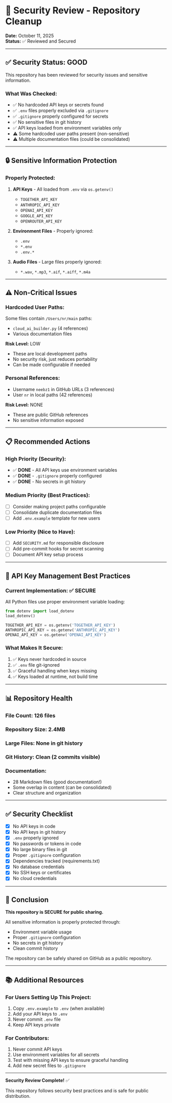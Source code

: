 # 🔐 Security Review - Repository Cleanup

**Date:** October 11, 2025  
**Status:** ✅ Reviewed and Secured

---

## ✅ Security Status: GOOD

This repository has been reviewed for security issues and sensitive information.

### What Was Checked:
- ✅ No hardcoded API keys or secrets found
- ✅ `.env` files properly excluded via `.gitignore`
- ✅ `.gitignore` properly configured for secrets
- ✅ No sensitive files in git history
- ✅ API keys loaded from environment variables only
- ⚠️  Some hardcoded user paths present (non-sensitive)
- ⚠️  Multiple documentation files (could be consolidated)

---

## 🔒 Sensitive Information Protection

### Properly Protected:
1. **API Keys** - All loaded from `.env` via `os.getenv()`
   - `TOGETHER_API_KEY`
   - `ANTHROPIC_API_KEY`
   - `OPENAI_API_KEY`
   - `GOOGLE_API_KEY`
   - `OPENROUTER_API_KEY`

2. **Environment Files** - Properly ignored:
   - `.env`
   - `*.env`
   - `.env.*`

3. **Audio Files** - Large files properly ignored:
   - `*.wav`, `*.mp3`, `*.aif`, `*.aiff`, `*.m4a`

---

## ⚠️ Non-Critical Issues

### Hardcoded User Paths:
Some files contain `/Users/nr/main` paths:
- `cloud_ai_builder.py` (4 references)
- Various documentation files

**Risk Level:** LOW
- These are local development paths
- No security risk, just reduces portability
- Can be made configurable if needed

### Personal References:
- Username `neebz1` in GitHub URLs (3 references)
- User `nr` in local paths (42 references)

**Risk Level:** NONE
- These are public GitHub references
- No sensitive information exposed

---

## 📋 Recommended Actions

### High Priority (Security):
- ✅ **DONE** - All API keys use environment variables
- ✅ **DONE** - `.gitignore` properly configured
- ✅ **DONE** - No secrets in git history

### Medium Priority (Best Practices):
- [ ] Consider making project paths configurable
- [ ] Consolidate duplicate documentation files
- [ ] Add `.env.example` template for new users

### Low Priority (Nice to Have):
- [ ] Add `SECURITY.md` for responsible disclosure
- [ ] Add pre-commit hooks for secret scanning
- [ ] Document API key setup process

---

## 🔑 API Key Management Best Practices

### Current Implementation: ✅ SECURE

All Python files use proper environment variable loading:
```python
from dotenv import load_dotenv
load_dotenv()

TOGETHER_API_KEY = os.getenv('TOGETHER_API_KEY')
ANTHROPIC_API_KEY = os.getenv('ANTHROPIC_API_KEY')
OPENAI_API_KEY = os.getenv('OPENAI_API_KEY')
```

### What Makes It Secure:
1. ✅ Keys never hardcoded in source
2. ✅ `.env` file git-ignored
3. ✅ Graceful handling when keys missing
4. ✅ Keys loaded at runtime, not build time

---

## 📊 Repository Health

### File Count: 126 files
### Repository Size: 2.4MB
### Large Files: None in git history
### Git History: Clean (2 commits visible)

### Documentation:
- 28 Markdown files (good documentation!)
- Some overlap in content (can be consolidated)
- Clear structure and organization

---

## ✅ Security Checklist

- [x] No API keys in code
- [x] No API keys in git history
- [x] `.env` properly ignored
- [x] No passwords or tokens in code
- [x] No large binary files in git
- [x] Proper `.gitignore` configuration
- [x] Dependencies tracked (requirements.txt)
- [x] No database credentials
- [x] No SSH keys or certificates
- [x] No cloud credentials

---

## 🎯 Conclusion

**This repository is SECURE for public sharing.**

All sensitive information is properly protected through:
- Environment variable usage
- Proper `.gitignore` configuration
- No secrets in git history
- Clean commit history

The repository can be safely shared on GitHub as a public repository.

---

## 📚 Additional Resources

### For Users Setting Up This Project:
1. Copy `.env.example` to `.env` (when available)
2. Add your API keys to `.env`
3. Never commit `.env` file
4. Keep API keys private

### For Contributors:
1. Never commit API keys
2. Use environment variables for all secrets
3. Test with missing API keys to ensure graceful handling
4. Add new secret files to `.gitignore`

---

**Security Review Complete!** ✅

This repository follows security best practices and is safe for public distribution.
